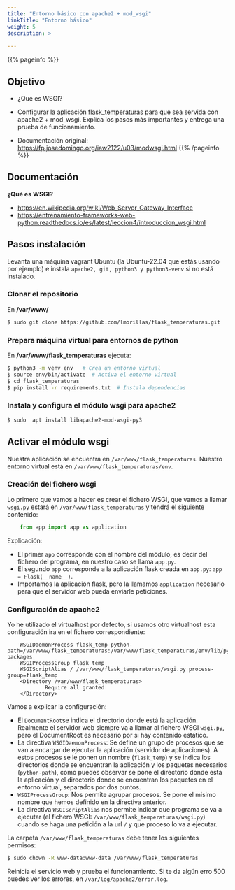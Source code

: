 ```yaml
---
title: "Entorno básico con apache2 + mod_wsgi"
linkTitle: "Entorno básico"
weight: 5
description: >
  
---
```


{{% pageinfo %}}
## Objetivo
* ¿Qué es WSGI?
* Configurar la aplicación [flask_temperaturas](https://github.com/lmorillas/flask_temperaturas) para que sea servida con apache2 + mod_wsgi. Explica los pasos más importantes y entrega una prueba de funcionamiento.

* Documentación original: https://fp.josedomingo.org/iaw2122/u03/modwsgi.html
{{% /pageinfo %}}

## Documentación
**¿Qué es WSGI?**
* https://en.wikipedia.org/wiki/Web_Server_Gateway_Interface
* https://entrenamiento-frameworks-web-python.readthedocs.io/es/latest/leccion4/introduccion_wsgi.html

## Pasos instalación
Levanta una máquina vagrant Ubuntu (la Ubuntu-22.04 que estás usando por ejemplo) e instala `apache2, git, python3 y python3-venv` si no está instalado.

### Clonar el repositorio
En **/var/www/** 
```bash
$ sudo git clone https://github.com/lmorillas/flask_temperaturas.git
```

### Prepara máquina virtual para entornos de python
En **/var/www/flask_temperaturas** ejecuta:
```bash
$ python3 -m venv env   # Crea un entorno virtual
$ source env/bin/activate  # Activa el entorno virtual
$ cd flask_temperaturas
$ pip install -r requirements.txt  # Instala dependencias
```

### Instala y configura el módulo wsgi para apache2
```bash
$ sudo  apt install libapache2-mod-wsgi-py3
```

## Activar el módulo wsgi
Nuestra aplicación se encuentra en `/var/www/flask_temperaturas`.
Nuestro entorno virtual está en `/var/www/flask_temperaturas/env`.

### Creación del fichero wsgi

Lo primero que vamos a hacer es crear el fichero WSGI, que vamos a llamar `wsgi.py` estará en `/var/www/flask_temperaturas` y tendrá el siguiente contenido:
```python
    from app import app as application
```
Explicación:

* El primer `app` corresponde con el nombre del módulo, es decir del fichero del programa, en nuestro caso se llama `app.py`.
* El segundo `app` corresponde a la aplicación flask creada en `app.py`:  `app = Flask(__name__)`.
* Importamos la aplicación flask, pero la llamamos `application` necesario para que el servidor web pueda enviarle peticiones.

### Configuración de apache2

Yo he utilizado el virtualhost por defecto, si usamos otro virtualhost esta configuración ira en el fichero correspondiente:
```apache2
    WSGIDaemonProcess flask_temp python-path=/var/www/flask_temperaturas:/var/www/flask_temperaturas/env/lib/python3.10/site-packages
    WSGIProcessGroup flask_temp
    WSGIScriptAlias / /var/www/flask_temperaturas/wsgi.py process-group=flask_temp
    <Directory /var/www/flask_temperaturas>
            Require all granted
    </Directory>
```
Vamos a explicar la configuración:

* El `DocumentRoot`se indica el directorio donde está la aplicación. Realmente el servidor web siempre va a llamar al fichero WSGI `wsgi.py`, pero el DocumentRoot es necesario por si hay contenido estático.
* La directiva `WSGIDaemonProcess`: Se define un grupo de procesos que se van a encargar de ejecutar la aplicación (servidor de aplicaciones). A estos procesos se le ponen un nombre (`flask_temp`) y se indica los directorios donde se encuentran la aplicación y los paquetes necesarios (`python-path`), como puedes observar se pone el directorio donde esta la aplicación y el directorio donde se encuentran los paquetes en el entorno virtual, separados por dos puntos.
* `WSGIProcessGroup`: Nos permite agrupar procesos. Se pone el misimo nombre que hemos definido en la directiva anterior.
* La directiva `WSGIScriptAlias` nos permite indicar que programa se va a ejecutar (el fichero WSGI: `/var/www/flask_temperaturas/wsgi.py`) cuando se haga una petición a la url `/` y que proceso lo va a ejecutar.

La carpeta `/var/www/flask_temperaturas` debe tener los siguientes permisos:
```bash
$ sudo chown -R www-data:www-data /var/www/flask_temperaturas
```

Reinicia el servicio web y prueba el funcionamiento. Si te da algún erro 500 puedes ver los errores, en `/var/log/apache2/error.log`.